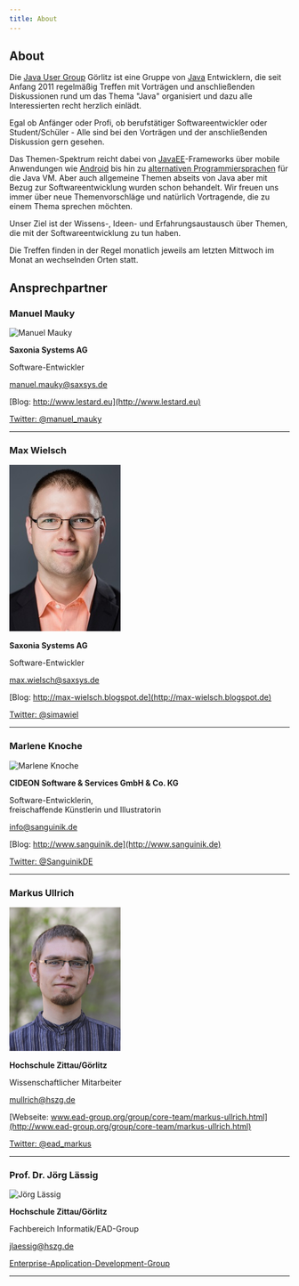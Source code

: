```yaml
---
title: About
---
```


## About

Die [Java User Group](https://de.wikipedia.org/wiki/Java_User_Group) Görlitz ist eine Gruppe von
[Java](<https://de.wikipedia.org/wiki/Java_(Programmiersprache)>) Entwicklern, die seit Anfang 2011 regelmäßig Treffen
mit Vorträgen und anschließenden Diskussionen rund um das Thema "Java" organisiert und dazu alle Interessierten recht
herzlich einlädt.

Egal ob Anfänger oder Profi, ob berufstätiger Softwareentwickler oder Student/Schüler - Alle sind bei den Vorträgen und
der anschließenden Diskussion gern gesehen.

Das Themen-Spektrum reicht dabei von
[JavaEE](https://de.wikipedia.org/wiki/Java_Platform,_Enterprise_Edition)-Frameworks über mobile Anwendungen wie
[Android](<https://de.wikipedia.org/wiki/Android_(Betriebssystem)>) bis hin zu
[alternativen Programmiersprachen](https://de.wikipedia.org/wiki/Java_Virtual_Machine#JVM-Sprachen) für die Java VM.
Aber auch allgemeine Themen abseits von Java aber mit Bezug zur Softwareentwicklung wurden schon behandelt. Wir freuen
uns immer über neue Themenvorschläge und natürlich Vortragende, die zu einem Thema sprechen möchten.

Unser Ziel ist der Wissens-, Ideen- und Erfahrungsaustausch über Themen, die mit der Softwareentwicklung zu tun haben.

Die Treffen finden in der Regel monatlich jeweils am letzten Mittwoch im Monat an wechselnden Orten statt.

## Ansprechpartner

### Manuel Mauky

![Manuel Mauky](http://lestard.eu/files/pics/me.png)

**Saxonia Systems AG**

Software-Entwickler

[manuel.mauky@saxsys.de](mailto:manuel.mauky@saxsys.de)

[Blog: http://www.lestard.eu](http://www.lestard.eu)

[Twitter: @manuel_mauky](https://twitter.com/manuel_mauky)

---

### Max Wielsch

![Max Wielsch](/images/max_wielsch.jpg)

**Saxonia Systems AG**

Software-Entwickler

[max.wielsch@saxsys.de](mailto:max.wielsch@saxsys.de)

[Blog: http://max-wielsch.blogspot.de](http://max-wielsch.blogspot.de)

[Twitter: @simawiel](https://twitter.com/simawiel)

---

### Marlene Knoche

![Marlene Knoche](http://www.sanguinik.de/files/marlene.jpg)

**CIDEON Software & Services GmbH & Co. KG**

Software-Entwicklerin,  
freischaffende Künstlerin und Illustratorin

[info@sanguinik.de](mailto:info@sanguinik.de)

[Blog: http://www.sanguinik.de](http://www.sanguinik.de)

[Twitter: @SanguinikDE](https://twitter.com/SanguinikDE)

---

### Markus Ullrich

<img alt="Markus Ullrich" src="/images/markus_ullrich.jpg" style="width:200px"/>

**Hochschule Zittau/Görlitz**

Wissenschaftlicher Mitarbeiter

[mullrich@hszg.de](mailto:mullrich@hszg.de)

[Webseite: www.ead-group.org/group/core-team/markus-ullrich.html](http://www.ead-group.org/group/core-team/markus-ullrich.html)

[Twitter: @ead_markus](https://twitter.com/ead_markus)

---

### Prof. Dr. Jörg Lässig

![Jörg Lässig](http://www.enterprise-application-development.org/fileadmin/user_upload/Redakteure/PRIVAT/jlaessig/laessig.jpg)

**Hochschule Zittau/Görlitz**

Fachbereich Informatik/EAD-Group

[jlaessig@hszg.de](mailto:jlaessig@hszg.de)

[Enterprise-Application-Development-Group](http://www.enterprise-application-development.org/)

---
